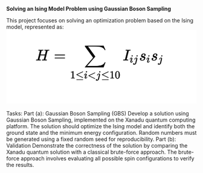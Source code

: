 **Solving an Ising Model Problem using Gaussian Boson Sampling**

This project focuses on solving an optimization problem based on the Ising model, represented as:
![IMAGE_DESCRIPTION](ising.png)

Tasks:
Part (a): Gaussian Boson Sampling (GBS)
Develop a solution using Gaussian Boson Sampling, implemented on the Xanadu quantum computing platform.
The solution should optimize the Ising model and identify both the ground state and the minimum energy configuration.
Random numbers must be generated using a fixed random seed for reproducibility.
Part (b): Validation
Demonstrate the correctness of the solution by comparing the Xanadu quantum solution with a classical brute-force approach.
The brute-force approach involves evaluating all possible spin configurations to verify the results.
